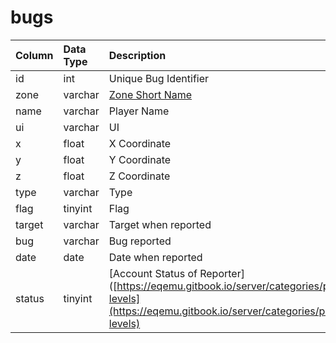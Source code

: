 # bugs

| Column | Data Type | Description |
| :--- | :--- | :--- |
| id | int | Unique Bug Identifier |
| zone | varchar | [Zone Short Name](https://eqemu.gitbook.io/server/categories/zones/zone-list) |
| name | varchar | Player Name |
| ui | varchar | UI |
| x | float | X Coordinate |
| y | float | Y Coordinate |
| z | float | Z Coordinate |
| type | varchar | Type |
| flag | tinyint | Flag |
| target | varchar | Target when reported |
| bug | varchar | Bug reported |
| date | date | Date when reported |
| status | tinyint | \[Account Status of Reporter\]\([https://eqemu.gitbook.io/server/categories/player/status-levels](https://eqemu.gitbook.io/server/categories/player/status-levels) |

